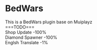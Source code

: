 # BedWars
This is a BedWars plugin  base on Muiplayz<br>
===TODO===<br>
Shop Update      -100%<br>
Diamond Spawner  -100%<br>
Englsh Translate -1%<br>
